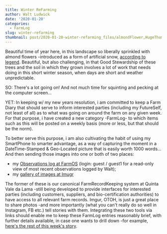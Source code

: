 ```yaml
---
title: Winter ReFarming
author: Walt Ludwick
date: '2020-01-20'
categories:
  - FarmLog
slug: winter-refarming
thumbnail: post/2020-01-20-winter-refarming_files/almondFlower,HugeThumbnail.jpeg
---
```

Beautiful time of year here, in this landscape so liberally sprinkled with almond flowers -introduced as a form of artificial snow, [according to legend](https://portuguesecooking.wordpress.com/2017/12/18/legend-of-the-almond-tree-blossom/).  Beautiful, but also challenging, in that Good Stewardship of these trees and the soil in which they grown involves a lot of work that needs doing in this short winter season, when days are short and weather unpredictable.

SO: There's a lot going on!  And not much time for squinting and pecking at the computer screen...

YET: In keeping w/ my new years resolution, i am committed to keep a Farm Diary that should serve to inform interested parties (including my FutureSelf, not least of all) as to what was going on around the farm on any given week.  For that purpose, i have created a new category -FarmLog- to which items such as this will be posted on a weekly basis (more or less, but that should be the norm).

To better serve this purpose, i am also cultivating the habit of using my SmartPhone to smarter advantage, as a way of capturing the moment in a DateTime-Stamped & Geo-Located picture that is easily worth 1000 words... And then sending those images into one or both of two places:

- my [Observations log at FarmOS](https://vdl.farmos.net/farm/logs/observations?name=&field_farm_log_owner_target_id%5B%5D=3&date_filter%5Bvalue%5D%5Bmonth%5D=&date_filter%5Bvalue%5D%5Bday%5D=&date_filter%5Bvalue%5D%5Byear%5D=&date_filter_1%5Bvalue%5D%5Bmonth%5D=&date_filter_1%5Bvalue%5D%5Bday%5D=&date_filter_1%5Bvalue%5D%5Byear%5D=&done=All&sort_by=timestamp&sort_order=DESC&items_per_page=50) (login: guest / guest1 for a read-only view of most recent observations logged by Walt);
- my [gallery of images at Imugr](https://imgur.com/user/ludwa6)

The former of these is our canonical FarmRecordKeeping system at Quinta Vale da Lama -still being developed to provide interfaces for interested parties (including customers, suppliers, and bio-certification authorities) to have access to all relevant farm records.  Imgur, OTOH, is just a great place to share photos -and more importantly (what you can't really do so well in Instagram, FB etc.) tell stories with them.  Integrating these two tools via links should enable me to keep these FarmLog entries reasonably brief, with further details available, in case one wants to drill down -for example, [here's the rest of this week's story](https://imgur.com/a/WFL42Fo).
